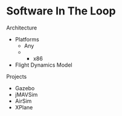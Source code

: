 # Software In The Loop

Architecture

- Platforms
  - Any
  - + x86
- Flight Dynamics Model

Projects

- Gazebo
- jMAVSim
- AirSim
- XPlane